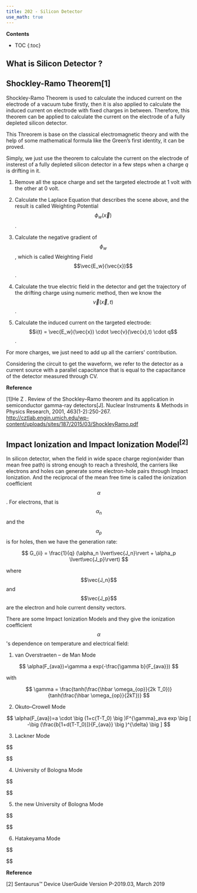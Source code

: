 ```yaml
---
title: 202 - Silicon Detector  
use_math: true
---
```


**Contents**
* TOC
{:toc}

## What is Silicon Detector ?


## Shockley-Ramo Theorem[1]

  Shockley-Ramo Theorem is used to calculate the induced current on the electrode of a vacuum tube firstly, then it is also applied to calculate the induced current on electrode with fixed charges in between. Therefore, this theorem can be applied to calculate the current on the electrode of a fully depleted silicon detector.

  This Threorem is base on the classical electromagnetic theory and with the help of some mathematical formula like the Green’s first identity, it can be proved.

  Simply, we just use the theorem to calculate the current on the electrode of insterest of a fully depleted silicon detector in a few steps when a charge *q* is drifting in it.
  
  1. Remove all the space charge and set the targeted electrode at 1 volt with the other at 0 volt.
  
  2. Calculate the Laplace Equation that describes the scene above, and the result is called Weighting Potential $$\phi_w(\vec{x})$$ .
  
  3. Calculate the negative gradient of $$\phi_w$$, which is called Weighting Field $$\vec{E_w}(\vec{x})$$ .
  
  4. Calculate the true electric field in the detector and get the trajectory of the drifting charge using numeric method, then we know the $$\vec{v}(\vec{x},t)$$ .
  
  5. Calculate the induced current on the targeted electrode: $$i(t) = \vec{E_w}(\vec{x}) \cdot \vec{v}(\vec{x},t) \cdot q$$ .

  For more charges, we just need to add up all the carriers' contribution.

  Considering the circuit to get the waveform, we refer to the detector as a current source with a parallel capacitance that is equal to the capacitance of the detector measured through CV.

 **Reference**
 
[1]He Z . Review of the Shockley–Ramo theorem and its application in semiconductor gamma-ray detectors[J]. Nuclear Instruments & Methods in Physics Research, 2001, 463(1-2):250-267.  <http://cztlab.engin.umich.edu/wp-content/uploads/sites/187/2015/03/ShockleyRamo.pdf>


## Impact Ionization and Impact Ionization Model<sup>[2]</sup>

  In silicon detector, when the field in wide space charge region(wider than mean free path) is strong enough to reach a threshold, the carriers like electrons and holes can generate some electron-hole pairs through Impact Ionization. And the reciprocal of the mean free time is called the ionization coefficient $$\alpha$$. For electrons, that is $$\alpha_n$$ and the $$\alpha_p$$ is for holes, then we have the generation rate:

$$
G_{ii} = \frac{1}{q} (\alpha_n \lvert\vec{J_n}\rvert + \alpha_p \lvert\vec{J_p}\rvert)  
$$

where $$\vec{J_n}$$ and $$\vec{J_p}$$ are the electron and hole current density vectors.

There are some Impact Ionization Models and they give the ionization coefficient $$\alpha$$'s dependence on temperature and electrical field: 
  1. van Overstraeten – de Man Mode
  
  $$
  \alpha(F_{ava})=\gamma a exp(-\frac{\gamma b}{F_{ava}})
  $$
  
  with
  
  $$
  \gamma = \frac{tanh(\frac{\hbar \omega_{op}}{2k T_0})}{tanh(\frac{\hbar \omega_{op}}{2kT})}
  $$
  
  2. Okuto–Crowell Mode
  
  $$
  \alpha(F_{ava})=a \cdot \big (1+c(T-T_0) \big )F^{\gamma}_ava exp \big [ -\big (\frac{b[1+d(T-T_0)]}{F_{ava}} \big )^{\delta} \big ]
  $$
  
  3. Lackner Mode
  
  $$
  
  $$
  
  4. University of Bologna Mode
  
  $$
  
  $$
  
  5. the new University of Bologna Mode
  
  $$
  
  $$
  
  6. Hatakeyama Mode
  
  $$
  
  $$

**Reference**

[2] Sentaurus™ Device UserGuide Version P-2019.03, March 2019
